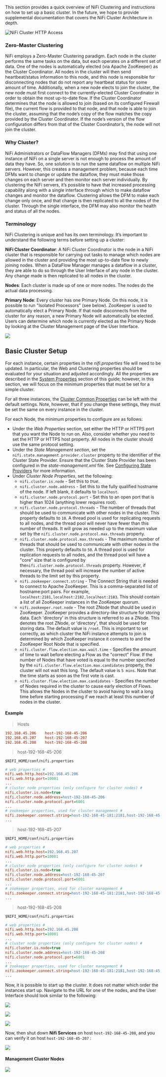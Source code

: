 This section provides a quick overview of NiFi Clustering and instructions on how to set up a basic cluster. In the future, we hope to provide supplemental documentation that covers the NiFi Cluster Architecture in depth.

![NiFi Cluster HTTP Access](images/zero-master-cluster-http-access.png)

### Zero-Master Clustering

NiFi employs a Zero-Master Clustering paradigm. Each node in the cluster performs the same tasks on the data, but each operates on a different set of data. One of the nodes is automatically elected (via Apache ZooKeeper) as the Cluster Coordinator. All nodes in the cluster will then send heartbeat/status information to this node, and this node is responsible for disconnecting nodes that do not report any heartbeat status for some amount of time. Additionally, when a new node elects to join the cluster, the new node must first connect to the currently-elected Cluster Coordinator in order to obtain the most up-to-date flow. If the Cluster Coordinator determines that the node is allowed to join (based on its configured Firewall file), the current flow is provided to that node, and that node is able to join the cluster, assuming that the node’s copy of the flow matches the copy provided by the Cluster Coordinator. If the node’s version of the flow configuration differs from that of the Cluster Coordinator’s, the node will not join the cluster.

### Why Cluster?

NiFi Administrators or DataFlow Managers (DFMs) may find that using one instance of NiFi on a single server is not enough to process the amount of data they have. So, one solution is to run the same dataflow on multiple NiFi servers. However, this creates a management problem, because each time DFMs want to change or update the dataflow, they must make those changes on each server and then monitor each server individually. By clustering the NiFi servers, it’s possible to have that increased processing capability along with a single interface through which to make dataflow changes and monitor the dataflow. Clustering allows the DFM to make each change only once, and that change is then replicated to all the nodes of the cluster. Through the single interface, the DFM may also monitor the health and status of all the nodes.

### Terminology

NiFi Clustering is unique and has its own terminology. It’s important to understand the following terms before setting up a cluster:

**NiFi Cluster Coordinator**: A NiFi Cluster Coordinator is the node in a NiFi cluster that is responsible for carrying out tasks to manage which nodes are allowed in the cluster and providing the most up-to-date flow to newly joining nodes. When a DataFlow Manager manages a dataflow in a cluster, they are able to do so through the User Interface of any node in the cluster. Any change made is then replicated to all nodes in the cluster.

**Nodes**: Each cluster is made up of one or more nodes. The nodes do the actual data processing.

**Primary Node**: Every cluster has one Primary Node. On this node, it is possible to run "Isolated Processors" (see below). ZooKeeper is used to automatically elect a Primary Node. If that node disconnects from the cluster for any reason, a new Primary Node will automatically be elected. Users can determine which node is currently elected as the Primary Node by looking at the Cluster Management page of the User Interface.

![](images/cluster_list.png)



## Basic Cluster Setup

For each instance, certain properties in the *nifi.properties* file will need to be updated. In particular, the Web and Clustering properties should be evaluated for your situation and adjusted accordingly. All the properties are described in the [System Properties](https://nifi.apache.org/docs/nifi-docs/html/administration-guide.html#system_properties) section of this guide; however, in this section, we will focus on the minimum properties that must be set for a simple cluster.

For all three instances, the [Cluster Common Properties](https://nifi.apache.org/docs/nifi-docs/html/administration-guide.html#cluster_common_properties) can be left with the default settings. Note, however, that if you change these settings, they must be set the same on every instance in the cluster.

For each Node, the minimum properties to configure are as follows:

- Under the *Web Properties* section, set either the HTTP or HTTPS port that you want the Node to run on. Also, consider whether you need to set the HTTP or HTTPS host property. All nodes in the cluster should use the same protocol setting.
- Under the *State Management section*, set the `nifi.state.management.provider.cluster` property to the identifier of the Cluster State Provider. Ensure that the Cluster State Provider has been configured in the *state-management.xml* file. See [Configuring State Providers](https://nifi.apache.org/docs/nifi-docs/html/administration-guide.html#state_providers) for more information.
- Under *Cluster Node Properties*, set the following:
  - `nifi.cluster.is.node` - Set this to *true*.
  - `nifi.cluster.node.address` - Set this to the fully qualified hostname of the node. If left blank, it defaults to `localhost`.
  - `nifi.cluster.node.protocol.port` - Set this to an open port that is higher than 1024 (anything lower requires root).
  - `nifi.cluster.node.protocol.threads` - The number of threads that should be used to communicate with other nodes in the cluster. This property defaults to `10`. A thread pool is used for replicating requests to all nodes, and the thread pool will never have fewer than this number of threads. It will grow as needed up to the maximum value set by the `nifi.cluster.node.protocol.max.threads` property.
  - `nifi.cluster.node.protocol.max.threads` - The maximum number of threads that should be used to communicate with other nodes in the cluster. This property defaults to `50`. A thread pool is used for replication requests to all nodes, and the thread pool will have a "core" size that is configured by the`nifi.cluster.node.protocol.threads` property. However, if necessary, the thread pool will increase the number of active threads to the limit set by this property.
  - `nifi.zookeeper.connect.string` - The Connect String that is needed to connect to Apache ZooKeeper. This is a comma-separated list of hostname:port pairs. For example, `localhost:2181,localhost:2182,localhost:2183`. This should contain a list of all ZooKeeper instances in the ZooKeeper quorum.
  - `nifi.zookeeper.root.node` - The root ZNode that should be used in ZooKeeper. ZooKeeper provides a directory-like structure for storing data. Each 'directory' in this structure is referred to as a ZNode. This denotes the root ZNode, or 'directory', that should be used for storing data. The default value is `/root`. This is important to set correctly, as which cluster the NiFi instance attempts to join is determined by which ZooKeeper instance it connects to and the ZooKeeper Root Node that is specified.
  - `nifi.cluster.flow.election.max.wait.time` - Specifies the amount of time to wait before electing a Flow as the "correct" Flow. If the number of Nodes that have voted is equal to the number specified by the `nifi.cluster.flow.election.max.candidates` property, the cluster will not wait this long. The default value is `5 mins`. Note that the time starts as soon as the first vote is cast.
  - `nifi.cluster.flow.election.max.candidates` - Specifies the number of Nodes required in the cluster to cause early election of Flows. This allows the Nodes in the cluster to avoid having to wait a long time before starting processing if we reach at least this number of nodes in the cluster.



#### Example

> Hosts

```ini
192.168.45.206    host-192-168-45-206
192.168.45.207    host-192-168-45-207
192.168.45.208    host-192-168-45-208
```



> host-192-168-45-206

`$NIFI_HOME/conf/nifi.properties`

```ini
# web properties #
nifi.web.http.host=192.168.45.206
nifi.web.http.port=10081
...
# cluster node properties (only configure for cluster nodes) #
nifi.cluster.is.node=true
nifi.cluster.node.address=host-192-168-45-206
nifi.cluster.node.protocol.port=6001
...
# zookeeper properties, used for cluster management #
nifi.zookeeper.connect.string=host-192-168-45-181:2181,host-192-168-45-182:2181,host-192-168-45-183:2181
...
```



> host-192-168-45-207

`$NIFI_HOME/conf/nifi.properties`

```ini
# web properties #
nifi.web.http.host=192.168.45.207
nifi.web.http.port=10081
...
# cluster node properties (only configure for cluster nodes) #
nifi.cluster.is.node=true
nifi.cluster.node.address=host-192-168-45-207
nifi.cluster.node.protocol.port=6001
...
# zookeeper properties, used for cluster management #
nifi.zookeeper.connect.string=host-192-168-45-181:2181,host-192-168-45-182:2181,host-192-168-45-183:2181
...
```



> host-192-168-45-208

`$NIFI_HOME/conf/nifi.properties`

```ini
# web properties #
nifi.web.http.host=192.168.45.208
nifi.web.http.port=10081
...
# cluster node properties (only configure for cluster nodes) #
nifi.cluster.is.node=true
nifi.cluster.node.address=host-192-168-45-208
nifi.cluster.node.protocol.port=6001
...
# zookeeper properties, used for cluster management #
nifi.zookeeper.connect.string=host-192-168-45-181:2181,host-192-168-45-182:2181,host-192-168-45-183:2181
...
```



Now, it is possible to start up the cluster. It does not matter which order the instances start up. Navigate to the URL for one of the nodes, and the User Interface should look similar to the following:

![](images/ncm.png)



![](images/cluster_menu.png)



![](images/cluster_list.png)



Now, then shut down **Nifi Services** on host `host-192-168-45-208`, and  you can verify it on host `host-192-168-45-207` :

![](images/cluster_kill_node.png)



#### Management Cluster Nodes

![](images/cluster_mngmt_node.png)

